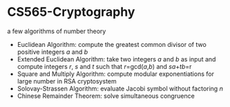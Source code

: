 # CS565-Cryptography
a few algorithms of number theory

* Euclidean Algorithm: compute the greatest common divisor of two positive integers *a* and *b*
* Extended Euclidean Algorithm: take two integers *a* and *b* as input and compute integers *r*, *s* and *t* such that *r*=gcd(*a*,*b*) and *sa*+*tb*=r
* Square and Multiply Algorithm: compute modular exponentiations for large number in RSA cryptosystem
* Solovay-Strassen Algorithm: evaluate Jacobi symbol without factoring *n*
* Chinese Remainder Theorem: solve simultaneous congruence
